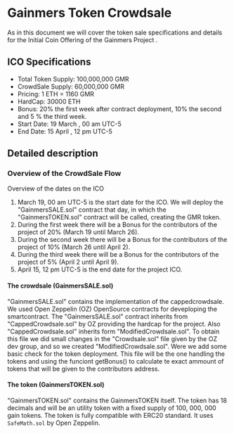 # Gainmers Token Crowdsale
As in this document we will cover the token sale specifications and details for the Initial Coin Offering of the Gainmers Project .

## ICO Specifications

* Total Token Supply: 100,000,000 GMR
* CrowdSale Supply: 60,000,000 GMR
* Pricing: 1 ETH = 1160 GMR 
* HardCap: 30000 ETH
* Bonus: 20% the first week after contract deployment, 10% the second and 5 % the third week.
* Start Date: 19 March , 00 am  UTC-5 
* End Date:  15 April , 12 pm UTC-5

## Detailed description

### Overview of the CrowdSale Flow
 Overview of the dates on the ICO
1. March 19, 00 am  UTC-5 is the start date for the ICO. We will deploy the "GainmersSALE.sol" contract that day, in which the "GainmersTOKEN.sol" contract will be called, creating the GMR token.
2. During the first week there will be a Bonus for the contributors of the project of 20% (March 19 until March 26).
3. During the second week there will be a Bonus for the contributors of the project of 10% (March 26 until April 2).
4. During the third week there will be a Bonus for the contributors of the project of 5% (April 2 until April 9).
5. April 15, 12 pm  UTC-5 is the end date for the project ICO.

#### The crowdsale (GainmersSALE.sol)

"GainmersSALE.sol" contains the implementation of the cappedcrowdsale. We used Open Zeppelin (OZ) OpenSource contracts for deveploping the smartcontract.
The "GainmersSALE.sol" contract inherits from "CappedCrowdsale.sol" by OZ providing the hardcap for the project. Also "CappedCrowdsale.sol" inherits form "ModifiedCrowdsale.sol". To obtain this file we did  small changes in the "Crowdsale.sol" file given by the OZ dev group, and so we created "ModifiedCrowdsale.sol". Were we add some basic check for the token deployment. This file will be the one handling the tokens and using the funciont getBonus() to calculate te exact ammount of tokens that will be given to the contributors address.

#### The token (GainmersTOKEN.sol)

"GainmersTOKEN.sol" contains the GainmersTOKEN itself. The token has 18 decimals and will be an utility token with a fixed supply of 100, 000, 000 gain tokens.
The token is fully compatible with ERC20 standard. It uses `SafeMath.sol` by Open Zeppelin.
